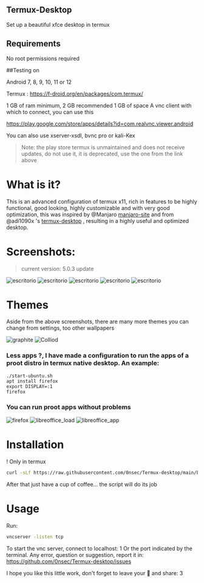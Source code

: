 ## Termux-Desktop
Set up a beautiful xfce desktop in termux 

## Requirements

No root permissions required

##Testing on

Android 7, 8, 9, 10, 11 or 12

Termux : https://f-droid.org/en/packages/com.termux/

1 GB of ram minimum, 2 GB recommended 
1 GB of space 
A vnc client with which to connect, you can use this

https://play.google.com/store/apps/details?id=com.realvnc.viewer.android

You can also use xserver-xsdl, bvnc pro or kali-Kex

> Note: the play store termux is unmaintained and does not receive updates, 
do not use it, it is deprecated, use the one from the link above 

# What is it?

This is an advanced configuration of termux x11, rich in features to be highly functional, 
good looking, highly customizable and with very good optimization, this was inspired by @Manjaro [manjaro-site](https://manjaro.org) and from @adi1090x 's [termux-desktop](https://github.com/adi1090x/termux-desktop) , resulting in a highly useful and optimized desktop. 

# Screenshots:

> current version: 5.0.3 update 

![escritorio](./desktop.png)
![escritorio](./desktop2.png)
![escritorio](./desktop3.png)
![escritorio](./desktop5.png)
![escritorio](./desktop6.png)


# Themes

Aside from the above screenshots, there are many
more themes you can change from settings, too
other wallpapers

![graphite](./theme1.png)
![Colliod](./theme2.png)

### Less apps ?, I have made a configuration to run the apps of a proot distro in termux native desktop. An example:

```
./start-ubuntu.sh
apt install firefox
export DISPLAY=:1
firefox 
```

### You can run proot apps without problems

![firefox](./proot-firefox.png) 
![libreoffice_load](./proot-libreoffice.png) 
![libreoffice_app](./proot-libreoffice2.png) 

# Installation

! Only in termux

```bash
curl -sLf https://raw.githubusercontent.com/0nsec/Termux-desktop/main/boostrap.sh | bash
```

After that just have a cup of coffee... the script will do its job 

# Usage
Run:

```bash
vncserver -listen tcp 
```

To start the vnc server, connect to localhost: 1 Or the port indicated by the terminal.
Any error, question or suggestion, report it in:
https://github.com/0nsec/Termux-desktop/issues


I hope you like this little work, don't forget to leave your 🌟 and share: 3 
